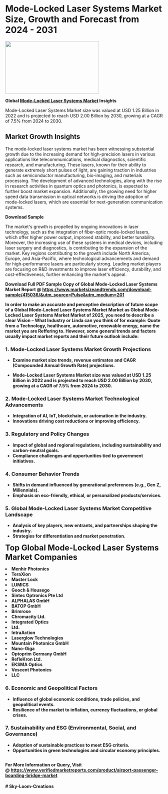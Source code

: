 <H1>Mode-Locked Laser Systems Market Size, Growth and Forecast from 2024 - 2031</H1><img class="aligncenter size-medium wp-image-584254" src="https://thirdeyenews.in/wp-content/uploads/2024/09/Global-Market-Research-300x168.jpeg" alt="" width="300" height="168" /><p><strong>Global&nbsp;<a href="https://www.marketsizeandtrends.com/download-sample/415036/&amp;utm_source=Pulse&amp;utm_medium=201">Mode-Locked Laser Systems Market</a> Insights</strong></p><p>Mode-Locked Laser Systems Market size was valued at USD 1.25 Billion in 2022 and is projected to reach USD 2.00 Billion by 2030, growing at a CAGR of 7.5% from 2024 to 2030.</p><p><h2>Market Growth Insights</h2> <p>The mode-locked laser systems market has been witnessing substantial growth due to the increasing demand for high-precision lasers in various applications like telecommunications, medical diagnostics, scientific research, and manufacturing. These lasers, known for their ability to generate extremely short pulses of light, are gaining traction in industries such as semiconductor manufacturing, bio-imaging, and materials processing. The development of advanced technologies, along with the rise in research activities in quantum optics and photonics, is expected to further boost market expansion. Additionally, the growing need for higher speed data transmission in optical networks is driving the adoption of mode-locked lasers, which are essential for next-generation communication systems.</p> <p><strong>Download Sample</strong></p> <p>The market's growth is propelled by ongoing innovations in laser technology, such as the integration of fiber-optic mode-locked lasers, which offer higher power output, improved stability, and better tunability. Moreover, the increasing use of these systems in medical devices, including laser surgery and diagnostics, is contributing to the expansion of the market. Key regions contributing to the growth include North America, Europe, and Asia-Pacific, where technological advancements and demand for high-performance lasers are particularly strong. Leading market players are focusing on R&D investments to improve laser efficiency, durability, and cost-effectiveness, further enhancing the market's appeal.</p> <p><strong></p><p><span class=""><strong>Download Full PDF Sample Copy of Global Mode-Locked Laser Systems Market Report</strong> @ <a href="https://www.marketsizeandtrends.com/download-sample/415036/&amp;utm_source=Pulse&amp;utm_medium=201" target="_blank">https://www.marketsizeandtrends.com/download-sample/415036/&amp;utm_source=Pulse&amp;utm_medium=201</a></span></p><p>In order to make an accurate and perceptive description of future scope of a Global&nbsp;Mode-Locked Laser Systems Market Market as Global&nbsp;Mode-Locked Laser Systems Market Market of 2025, you need to describe a clear Vision &ndash; What Industry or Linda can you think of for example: Quote from a Technology, healthcare, automotive, renewable energy, name the market you are Reffering to. However, some general trends and factors usually impact market reports and their future outlook include:</p><h3>1.&nbsp;<strong>Mode-Locked Laser Systems Market Growth Projections</strong></h3><ul><li>Examine market size trends, revenue estimates and CAGR (Compounded Annual Growth Rate) projections.</li><li><p>Mode-Locked Laser Systems Market size was valued at USD 1.25 Billion in 2022 and is projected to reach USD 2.00 Billion by 2030, growing at a CAGR of 7.5% from 2024 to 2030.</p></li></ul><h3>2.&nbsp;<strong>Mode-Locked Laser Systems Market Technological Advancements</strong></h3><ul><li>Integration of AI, IoT, blockchain, or automation in the industry.</li><li>Innovations driving cost reductions or improving efficiency.</li></ul><h3>3.&nbsp;<strong>Regulatory and Policy Changes</strong></h3><ul><li>Impact of global and regional regulations, including sustainability and carbon-neutral goals.</li><li>Compliance challenges and opportunities tied to government initiatives.</li></ul><h3>4.&nbsp;<strong>Consumer Behavior Trends</strong></h3><ul><li>Shifts in demand influenced by generational preferences (e.g., Gen Z, Millennials).</li><li>Emphasis on eco-friendly, ethical, or personalized products/services.</li></ul><h3>5.&nbsp;<strong>Global Mode-Locked Laser Systems Market Competitive Landscape</strong></h3><ul><li>Analysis of key players, new entrants, and partnerships shaping the industry.</li><li>Strategies for differentiation and market penetration.</li></ul><p data-pm-slice="1 1 []"><span style="color: inherit; font-family: inherit; font-size: 25px;">Top Global Mode-Locked Laser Systems Market Companies</span></p><div class="" data-test-id=""><p><li>Menhir Photonics</li><li> TeraXion</li><li> Master Lock</li><li> LUMICS</li><li> Gooch & Housego</li><li> Sintec Optronics Pte Ltd</li><li> ALPHALAS GmbH</li><li> BATOP GmbH</li><li> Brimrose</li><li> Chromacity Ltd.</li><li> Integrated Optics</li><li> Ltd.</li><li> IntraAction</li><li> Laserglow Technologies</li><li> Mountain Photonics GmbH</li><li> Nano-Giga</li><li> Optoprim Germany GmbH</li><li> RefleKron Ltd.</li><li> EKSMA Optics</li><li> Vescent Photonics</li><li> LLC</li></p></div><h3>6.&nbsp;<strong>Economic and Geopolitical Factors</strong></h3><ul><li>Influence of global economic conditions, trade policies, and geopolitical events.</li><li>Resilience of the market to inflation, currency fluctuations, or global crises.</li></ul><h3>7.&nbsp;<strong>Sustainability and ESG (Environmental, Social, and Governance)</strong></h3><ul><li>Adoption of sustainable practices to meet ESG criteria.</li><li>Opportunities in green technologies and circular economy principles.</li></ul><h2><strong style="font-size: 14px;">For More Information or Query, Visit @&nbsp;</strong><a style="background-color: #ffffff; font-size: 14px;" href="https://www.marketsizeandtrends.com/report/mode-locked-laser-systems-market/" target="_blank">https://www.verifiedmarketreports.com/product/airport-passenger-boarding-bridge-market</a></h2># Sky-Loom-Creations
